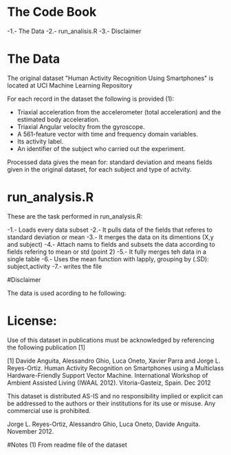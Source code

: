 # The Code Book

-1.- The Data
-2.- run_analisis.R
-3.- Disclaimer

# The Data
The original dataset  "Human Activity Recognition Using Smartphones"  is located at
UCI Machine Learning Repository

For each record in the dataset the following is provided (1):
- Triaxial acceleration from the accelerometer (total acceleration) and the estimated body acceleration.
- Triaxial Angular velocity from the gyroscope. 
- A 561-feature vector with time and frequency domain variables. 
- Its activity label. 
- An identifier of the subject who carried out the experiment.

Processed data gives the mean  for:  standard deviation and means fields given in the original dataset, for each subject and type of actvity.

# run_analysis.R

These are the task performed in run_analysis.R:

-1.- Loads every data subset 
-2.- It pulls data of the fields that referes to standard deviation or mean
-3.- It merges the data on its dimentions (X,y and subject)
-4.- Attach nams to fields and subsets the data according to fields refering to mean or std (point 2)
-5.- It fully merges teh data in a single table
-6.- Uses the mean function with lapply, grouping by (.SD): subject,activity
-7.- writes the file





#Disclaimer

The data is used acording to he following:

License:
========
Use of this dataset in publications must be acknowledged by referencing the following publication [1] 

[1] Davide Anguita, Alessandro Ghio, Luca Oneto, Xavier Parra and Jorge L. Reyes-Ortiz. Human Activity Recognition on Smartphones using a Multiclass Hardware-Friendly Support Vector Machine. International Workshop of Ambient Assisted Living (IWAAL 2012). Vitoria-Gasteiz, Spain. Dec 2012

This dataset is distributed AS-IS and no responsibility implied or explicit can be addressed to the authors or their institutions for its use or misuse. Any commercial use is prohibited.

Jorge L. Reyes-Ortiz, Alessandro Ghio, Luca Oneto, Davide Anguita. November 2012.

#Notes
(1) From readme file of the dataset